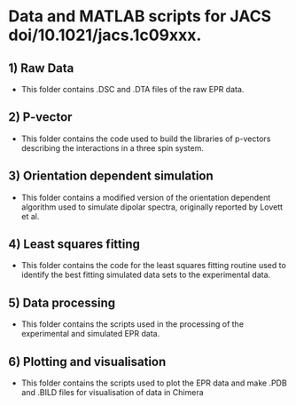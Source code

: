 # Data and MATLAB scripts for JACS doi/10.1021/jacs.1c09xxx.

## 1) Raw Data 
- This folder contains .DSC and .DTA files of the raw EPR data. <br /> 
## 2) P-vector <br />
- This folder contains the code used to build the libraries of p-vectors describing the interactions in a three spin system. <br />
## 3) Orientation dependent simulation <br />
- This folder contains a modified version of the orientation dependent algorithm used to simulate dipolar spectra, originally reported by Lovett et al. <br />
## 4) Least squares fitting <br />
- This folder contains the code for the least squares fitting routine used to identify the best fitting simulated data sets to the experimental data. <br />
## 5) Data processing <br />
- This folder contains the scripts used in the processing of the experimental and simulated EPR data. <br />
## 6) Plotting and visualisation <br />
- This folder contains the scripts used to plot the EPR data and make .PDB and .BILD files for visualisation of data in Chimera
